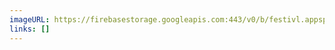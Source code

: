 ```yaml
---
imageURL: https://firebasestorage.googleapis.com:443/v0/b/festivl.appspot.com/o/userContent%2F5D1E3E59-3DCC-40F2-99A2-FAD5770159B5.png?alt=media&token=f6ec2d70-55c5-4f22-93c7-eec980bf5df5
links: []
---
```

